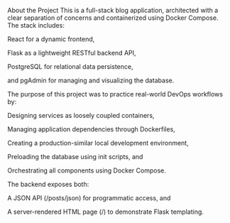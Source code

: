 About the Project
This is a full-stack blog application, architected with a clear separation of concerns and containerized using Docker Compose. The stack includes:

React for a dynamic frontend,

Flask as a lightweight RESTful backend API,

PostgreSQL for relational data persistence,

and pgAdmin for managing and visualizing the database.

The purpose of this project was to practice real-world DevOps workflows by:

Designing services as loosely coupled containers,

Managing application dependencies through Dockerfiles,

Creating a production-similar local development environment,

Preloading the database using init scripts, and

Orchestrating all components using Docker Compose.

The backend exposes both:

A JSON API (/posts/json) for programmatic access, and

A server-rendered HTML page (/) to demonstrate Flask templating.
